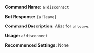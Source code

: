**Command Name:**
`a!disconnect`

**Bot Response:**
`{a!leave}`

**Command Description:**
Alias for `a!leave`.

**Usage:**
`a!disconnect`

**Recommended Settings:**
None
